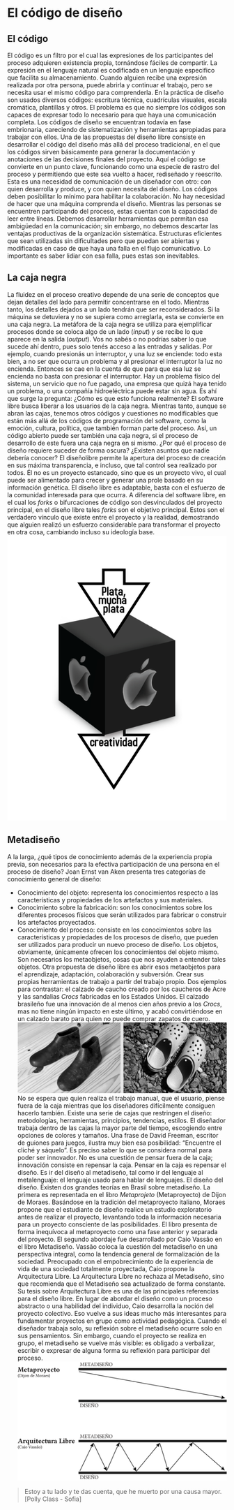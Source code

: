 # El código de diseño
## El código
El código es un filtro por el cual las expresiones de los participantes del proceso adquieren existencia propia, tornándose fáciles de compartir. La expresión en el lenguaje natural es codificada en un lenguaje especifico que facilita su almacenamiento. Cuando alguien recibe una expresión realizada por otra persona, puede abrirla y continuar el trabajo, pero se necesita usar el mismo código para comprenderla.
En la práctica de diseño son usados diversos códigos: escritura técnica, cuadrículas visuales, escala cromática, plantillas y otros. El problema es que no siempre los códigos son capaces de expresar todo lo necesario para que haya una comunicación completa. Los códigos de diseño se encuentran todavía en fase embrionaria, careciendo de sistematización y herramientas apropiadas para trabajar con ellos.
Una de las propuestas del diseño libre consiste en desarrollar el código del diseño más allá del proceso tradicional, en el que los códigos sirven básicamente para generar la documentación y anotaciones de las decisiones finales del proyecto. Aquí el código se convierte en un punto clave, funcionando como una especie de rastro del proceso y permitiendo que este sea vuelto a hacer, rediseñado y reescrito. Esta es una necesidad de comunicación de un diseñador con otro: con quien desarrolla y produce, y con quien necesita del diseño. Los códigos deben posibilitar lo mínimo para habilitar la colaboración. No hay necesidad de hacer que una máquina comprenda el diseño. Mientras las personas se encuentren participando del proceso, estas cuentan con la capacidad de leer entre líneas.
Debemos desarrollar herramientas que permitan esa ambigüedad en la comunicación; sin embargo, no debemos descartar las ventajas productivas de la organización sistemática. Estructuras eficientes que sean utilizadas sin dificultades pero que puedan ser abiertas y modificadas en caso de que haya una falla en el flujo comunicativo. Lo importante es saber lidiar con esa falla, pues estas son inevitables.
## La caja negra
La fluidez en el proceso creativo depende de una serie de conceptos que dejan detalles del lado para permitir concentrarse en el todo. Mientras tanto, los detalles dejados a un lado tendrán que ser reconsiderados. Si la máquina se detuviera y no se supiera como arreglarla, esta se convierte en una caja negra.
La metáfora de la caja negra se utiliza para ejemplificar procesos donde se coloca algo de un lado (*input*) y se recibe lo que aparece en la salida (*output*). Vos no sabés o no podrías saber lo que sucede ahí dentro, pues solo tenés acceso a las entradas y salidas. Por ejemplo, cuando presionás un interruptor, y una luz se enciende: todo esta bien, a no ser que ocurra un problema y al presionar el interruptor la luz no encienda. Entonces se cae en la cuenta de que para que esa luz se encienda no basta con presionar el interruptor. Hay un problema físico del sistema, un servicio que no fue pagado, una empresa que quizá haya tenido un problema, o una compañía hidroeléctrica puede estar sin agua. Es ahí que surge la pregunta: ¿Cómo es que esto funciona realmente?
El software libre busca liberar a los usuarios de la caja negra. Mientras tanto, aunque se abran las cajas, tenemos otros códigos y cuestiones no modificables que están más allá de los códigos de programación del software, como la emoción, cultura, política, que también forman parte del proceso. Así, un código abierto puede ser también una caja negra, si el proceso de desarrollo de este fuera una caja negra en si mismo.
¿Por qué el proceso de diseño requiere suceder de forma oscura? ¿Existen asuntos que nadie debería conocer? El diseñolibre permite la apertura del proceso de creación en sus máxima transparencia, e incluso, que tal control sea realizado por todos. Él no es un proyecto estancado, sino que es un proyecto vivo, el cual puede ser alimentado para crecer y generar una prole basado en su información genética. El diseño libre es adaptable, basta con el esfuerzo de la comunidad interesada para que ocurra.
A diferencia del software libre, en el cual los *forks* o bifurcaciones de código son desvinculados del proyecto principal, en el diseño libre tales *forks* son el objetivo principal. Estos son el verdadero vínculo que existe entre el proyecto y la realidad, demostrando que alguien realizó un esfuerzo considerable para transformar el proyecto en otra cosa, cambiando incluso su ideología base.
![](img/cajanegra-apple.png)
## Metadiseño
A la larga, ¿qué tipos de conocimiento además de la experiencia propia previa, son necesarios para la efectiva participación de una persona en el proceso de diseño? Joan Ernst van Aken presenta tres categorías de conocimiento general de diseño:
- Conocimiento del objeto: representa los conocimientos respecto a las características y propiedades de los artefactos y sus materiales.
- Conocimiento sobre la fabricación: son los conocimientos sobre los diferentes procesos físicos que serán utilizados para fabricar o construir los artefactos proyectados.
- Conocimiento del proceso: consiste en los conocimientos sobre las características y propiedades de los procesos de diseño, que pueden ser utilizados para producir un nuevo proceso de diseño.
Los objetos, obviamente, únicamente ofrecen los conocimientos del objeto mismo. Son necesarios los metaobjetos, cosas que nos ayuden a entender tales objetos. Otra propuesta de diseño libre es abrir esos metaobjetos para el aprendizaje, adaptación, colaboración y subversión. Crear sus propias herramientas de trabajo a partir del trabajo propio. Dos ejemplos para contrastar: el calzado de caucho creado por los caucheros de Acre y las sandalias *Crocs* fabricadas en los Estados Unidos. El calzado brasileño fue una innovación de al menos cien años previo a los *Crocs*, mas no tiene ningún impacto en este último, y acabó convirtiéndose en un calzado barato para quien no puede comprar zapatos de cuero.
![](img/sapatos2_pb300dpi.jpg)
No se espera que quien realiza el trabajo manual, que el usuario, piense fuera de la caja mientras que los diseñadores difícilmente consiguen hacerlo también. Existe una serie de cajas que restringen el diseño: metodologías, herramientas, principios, tendencias, estilos. El diseñador trabaja dentro de las cajas la mayor parte del tiempo, escogiendo entre opciones de colores y tamaños.
Una frase de David Freeman, escritor de guiones para juegos, ilustra muy bien esa posibilidad: “Encuentre el cliché y sáquelo”. Es preciso saber lo que se considera normal para poder ser innovador. No es una cuestión de pensar fuera de la caja; innovación consiste en repensar la caja. Pensar en la caja es repensar el diseño. Es ir del diseño al metadiseño, tal como ir del lenguaje al metalenguaje: el lenguaje usado para hablar de lenguajes. El diseño del diseño. Existen dos grandes teorías en Brasil sobre metadiseño.
La primera es representada en el libro *Metaprojeto* (Metaproyecto) de Dijon de Moraes. Basándose en la tradición del metaproyecto italiano, Moraes propone que el estudiante de diseño realice un estudio exploratorio antes de realizar el proyecto, levantando toda la información necesaria para un proyecto consciente de las posibilidades. El libro presenta de forma inequívoca al metaproyecto como una fase anterior y separada del proyecto. El segundo abordaje fue desarrollado por Caio Vassão en el libro Metadiseño. Vassão coloca la cuestión del metadiseño en una perspectiva integral, como la tendencia general de formalización de la sociedad. Preocupado con el empobrecimiento de la experiencia de vida de una sociedad totalmente proyectada, Caio propone la Arquitectura Libre. La Arquitectura Libre no rechaza al Metadiseño, sino que recomienda que el Metadiseño sea actualizado de forma constante.
Su tesis sobre Arquitectura Libre es una de las principales referencias para el diseño libre. En lugar de abordar el diseño como un proceso abstracto o una habilidad del individuo, Caio desarrolla la noción del proyecto colectivo. Eso vuelve a sus ideas mucho más interesantes para fundamentar proyectos en grupo como actividad pedagógica. Cuando el diseñador trabaja solo, su reflexión sobre el metadiseño ocurre solo en sus pensamientos. Sin embargo, cuando el proyecto se realiza en grupo, el metadiseño se vuelve más visible: es obligado a verbalizar, escribir o expresar de alguna forma su reflexión para participar del proceso.
![](img/Metaproyecto.png)
> Estoy a tu lado
y te das cuenta,
que he muerto
por una causa mayor.
[Polly Class - Sofia]

